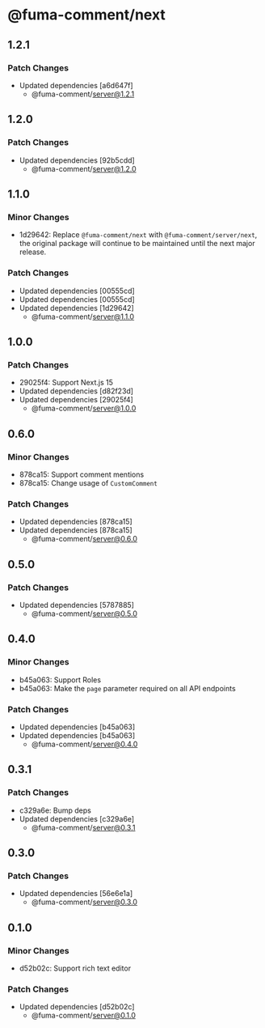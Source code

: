 # @fuma-comment/next

## 1.2.1

### Patch Changes

- Updated dependencies [a6d647f]
  - @fuma-comment/server@1.2.1

## 1.2.0

### Patch Changes

- Updated dependencies [92b5cdd]
  - @fuma-comment/server@1.2.0

## 1.1.0

### Minor Changes

- 1d29642: Replace `@fuma-comment/next` with `@fuma-comment/server/next`, the original package will continue to be maintained until the next major release.

### Patch Changes

- Updated dependencies [00555cd]
- Updated dependencies [00555cd]
- Updated dependencies [1d29642]
  - @fuma-comment/server@1.1.0

## 1.0.0

### Patch Changes

- 29025f4: Support Next.js 15
- Updated dependencies [d82f23d]
- Updated dependencies [29025f4]
  - @fuma-comment/server@1.0.0

## 0.6.0

### Minor Changes

- 878ca15: Support comment mentions
- 878ca15: Change usage of `CustomComment`

### Patch Changes

- Updated dependencies [878ca15]
- Updated dependencies [878ca15]
  - @fuma-comment/server@0.6.0

## 0.5.0

### Patch Changes

- Updated dependencies [5787885]
  - @fuma-comment/server@0.5.0

## 0.4.0

### Minor Changes

- b45a063: Support Roles
- b45a063: Make the `page` parameter required on all API endpoints

### Patch Changes

- Updated dependencies [b45a063]
- Updated dependencies [b45a063]
  - @fuma-comment/server@0.4.0

## 0.3.1

### Patch Changes

- c329a6e: Bump deps
- Updated dependencies [c329a6e]
  - @fuma-comment/server@0.3.1

## 0.3.0

### Patch Changes

- Updated dependencies [56e6e1a]
  - @fuma-comment/server@0.3.0

## 0.1.0

### Minor Changes

- d52b02c: Support rich text editor

### Patch Changes

- Updated dependencies [d52b02c]
  - @fuma-comment/server@0.1.0
